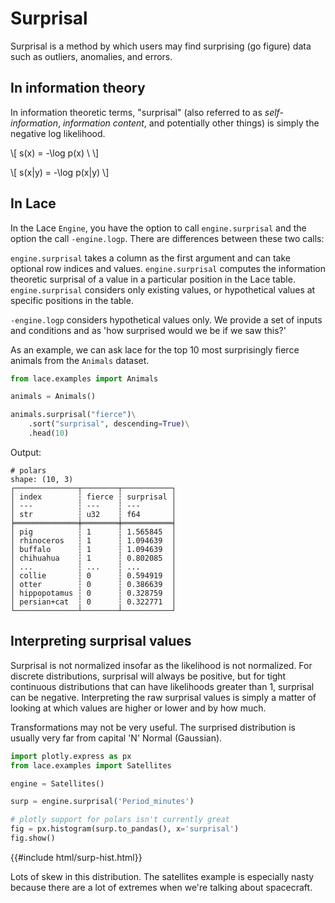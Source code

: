 <style>
    #surp-hist {
        aspect-ratio: 4/3;
    }
</style>
# Surprisal 

Surprisal is a method by which users may find surprising (go figure) data such
as outliers, anomalies, and errors.

## In information theory
In information theoretic terms, "surprisal" (also referred to as
*self-information*, *information content*, and potentially other things) is
simply the negative log likelihood.

\\[
s(x) = -\log p(x) \\
\\]

\\[
s(x|y) = -\log p(x|y)
\\]

## In Lace

In the Lace `Engine`, you have the option to call `engine.surprisal` and the option
the call `-engine.logp`. There are differences between these two calls:

`engine.surprisal` takes a column as the first argument and can take optional row
indices and values. `engine.surprisal` computes the information theoretic surprisal
of a value in a particular position in the Lace table. `engine.surprisal` considers
only existing values, or hypothetical values at specific positions in the
table.

`-engine.logp` considers hypothetical values only. We provide a set of inputs and
conditions and as 'how surprised would we be if we saw this?'

As an example, we can ask lace for the top 10 most surprisingly fierce animals
from the `Animals` dataset.

<div class=tabbed-blocks>

```python
from lace.examples import Animals

animals = Animals()

animals.surprisal("fierce")\
    .sort("surprisal", descending=True)\
    .head(10)
```
</div>

Output:

```
# polars
shape: (10, 3)
┌──────────────┬────────┬───────────┐
│ index        ┆ fierce ┆ surprisal │
│ ---          ┆ ---    ┆ ---       │
│ str          ┆ u32    ┆ f64       │
╞══════════════╪════════╪═══════════╡
│ pig          ┆ 1      ┆ 1.565845  │
│ rhinoceros   ┆ 1      ┆ 1.094639  │
│ buffalo      ┆ 1      ┆ 1.094639  │
│ chihuahua    ┆ 1      ┆ 0.802085  │
│ ...          ┆ ...    ┆ ...       │
│ collie       ┆ 0      ┆ 0.594919  │
│ otter        ┆ 0      ┆ 0.386639  │
│ hippopotamus ┆ 0      ┆ 0.328759  │
│ persian+cat  ┆ 0      ┆ 0.322771  │
└──────────────┴────────┴───────────┘
```

## Interpreting surprisal values

Surprisal is not normalized insofar as the likelihood is not normalized. For
discrete distributions, surprisal will always be positive, but for tight
continuous distributions that can have likelihoods greater than 1, surprisal
can be negative. Interpreting the raw surprisal values is simply a matter of
looking at which values are higher or lower and by how much.

Transformations may not be very useful. The surprised distribution is usually
very far from capital 'N' Normal (Gaussian).

```python
import plotly.express as px
from lace.examples import Satellites

engine = Satellites()

surp = engine.surprisal('Period_minutes')

# plotly support for polars isn't currently great
fig = px.histogram(surp.to_pandas(), x='surprisal')
fig.show()
```

{{#include html/surp-hist.html}}

Lots of skew in this distribution. The satellites example is especially nasty
because there are a lot of extremes when we're talking about spacecraft.
